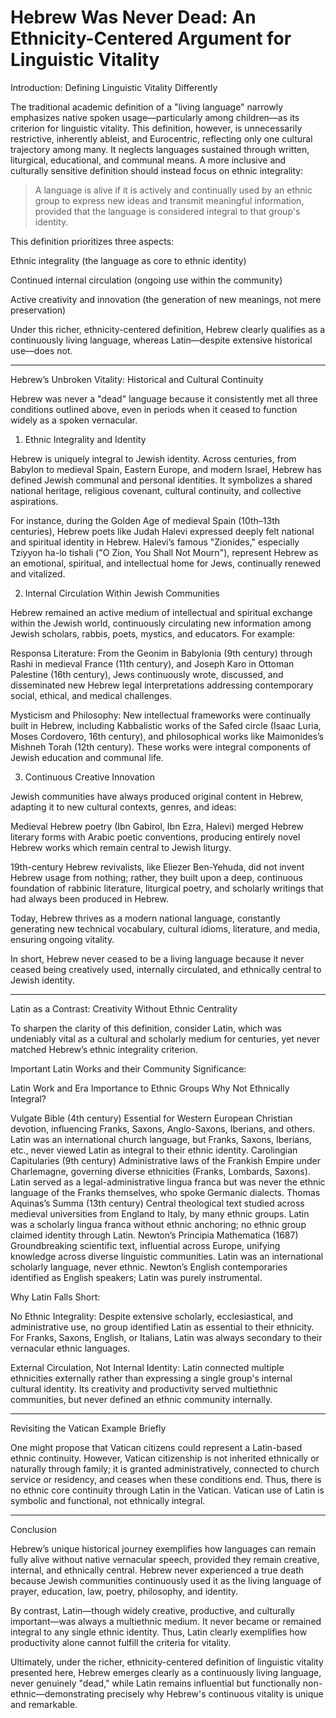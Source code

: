 # Hebrew Was Never Dead: An Ethnicity-Centered Argument for Linguistic Vitality

Introduction: Defining Linguistic Vitality Differently

The traditional academic definition of a "living language" narrowly emphasizes native spoken usage—particularly among children—as its criterion for linguistic vitality. This definition, however, is unnecessarily restrictive, inherently ableist, and Eurocentric, reflecting only one cultural trajectory among many. It neglects languages sustained through written, liturgical, educational, and communal means. A more inclusive and culturally sensitive definition should instead focus on ethnic integrality:

> A language is alive if it is actively and continually used by an ethnic group to express new ideas and transmit meaningful information, provided that the language is considered integral to that group's identity.



This definition prioritizes three aspects:

Ethnic integrality (the language as core to ethnic identity)

Continued internal circulation (ongoing use within the community)

Active creativity and innovation (the generation of new meanings, not mere preservation)


Under this richer, ethnicity-centered definition, Hebrew clearly qualifies as a continuously living language, whereas Latin—despite extensive historical use—does not.


---

Hebrew’s Unbroken Vitality: Historical and Cultural Continuity

Hebrew was never a "dead" language because it consistently met all three conditions outlined above, even in periods when it ceased to function widely as a spoken vernacular.

1. Ethnic Integrality and Identity

Hebrew is uniquely integral to Jewish identity. Across centuries, from Babylon to medieval Spain, Eastern Europe, and modern Israel, Hebrew has defined Jewish communal and personal identities. It symbolizes a shared national heritage, religious covenant, cultural continuity, and collective aspirations.

For instance, during the Golden Age of medieval Spain (10th–13th centuries), Hebrew poets like Judah Halevi expressed deeply felt national and spiritual identity in Hebrew. Halevi’s famous "Zionides," especially Tziyyon ha-lo tishali ("O Zion, You Shall Not Mourn"), represent Hebrew as an emotional, spiritual, and intellectual home for Jews, continually renewed and vitalized.

2. Internal Circulation Within Jewish Communities

Hebrew remained an active medium of intellectual and spiritual exchange within the Jewish world, continuously circulating new information among Jewish scholars, rabbis, poets, mystics, and educators. For example:

Responsa Literature: From the Geonim in Babylonia (9th century) through Rashi in medieval France (11th century), and Joseph Karo in Ottoman Palestine (16th century), Jews continuously wrote, discussed, and disseminated new Hebrew legal interpretations addressing contemporary social, ethical, and medical challenges.

Mysticism and Philosophy: New intellectual frameworks were continually built in Hebrew, including Kabbalistic works of the Safed circle (Isaac Luria, Moses Cordovero, 16th century), and philosophical works like Maimonides’s Mishneh Torah (12th century). These works were integral components of Jewish education and communal life.


3. Continuous Creative Innovation

Jewish communities have always produced original content in Hebrew, adapting it to new cultural contexts, genres, and ideas:

Medieval Hebrew poetry (Ibn Gabirol, Ibn Ezra, Halevi) merged Hebrew literary forms with Arabic poetic conventions, producing entirely novel Hebrew works which remain central to Jewish liturgy.

19th-century Hebrew revivalists, like Eliezer Ben-Yehuda, did not invent Hebrew usage from nothing; rather, they built upon a deep, continuous foundation of rabbinic literature, liturgical poetry, and scholarly writings that had always been produced in Hebrew.

Today, Hebrew thrives as a modern national language, constantly generating new technical vocabulary, cultural idioms, literature, and media, ensuring ongoing vitality.


In short, Hebrew never ceased to be a living language because it never ceased being creatively used, internally circulated, and ethnically central to Jewish identity.


---

Latin as a Contrast: Creativity Without Ethnic Centrality

To sharpen the clarity of this definition, consider Latin, which was undeniably vital as a cultural and scholarly medium for centuries, yet never matched Hebrew’s ethnic integrality criterion.

Important Latin Works and their Community Significance:

Latin Work and Era	Importance to Ethnic Groups	Why Not Ethnically Integral?

Vulgate Bible (4th century)	Essential for Western European Christian devotion, influencing Franks, Saxons, Anglo-Saxons, Iberians, and others.	Latin was an international church language, but Franks, Saxons, Iberians, etc., never viewed Latin as integral to their ethnic identity.
Carolingian Capitularies (9th century)	Administrative laws of the Frankish Empire under Charlemagne, governing diverse ethnicities (Franks, Lombards, Saxons).	Latin served as a legal-administrative lingua franca but was never the ethnic language of the Franks themselves, who spoke Germanic dialects.
Thomas Aquinas’s Summa (13th century)	Central theological text studied across medieval universities from England to Italy, by many ethnic groups.	Latin was a scholarly lingua franca without ethnic anchoring; no ethnic group claimed identity through Latin.
Newton’s Principia Mathematica (1687)	Groundbreaking scientific text, influential across Europe, unifying knowledge across diverse linguistic communities.	Latin was an international scholarly language, never ethnic. Newton’s English contemporaries identified as English speakers; Latin was purely instrumental.


Why Latin Falls Short:

No Ethnic Integrality: Despite extensive scholarly, ecclesiastical, and administrative use, no group identified Latin as essential to their ethnicity. For Franks, Saxons, English, or Italians, Latin was always secondary to their vernacular ethnic languages.

External Circulation, Not Internal Identity: Latin connected multiple ethnicities externally rather than expressing a single group's internal cultural identity. Its creativity and productivity served multiethnic communities, but never defined an ethnic community internally.



---

Revisiting the Vatican Example Briefly

One might propose that Vatican citizens could represent a Latin-based ethnic continuity. However, Vatican citizenship is not inherited ethnically or naturally through family; it is granted administratively, connected to church service or residency, and ceases when these conditions end. Thus, there is no ethnic core continuity through Latin in the Vatican. Vatican use of Latin is symbolic and functional, not ethnically integral.


---

Conclusion

Hebrew’s unique historical journey exemplifies how languages can remain fully alive without native vernacular speech, provided they remain creative, internal, and ethnically central. Hebrew never experienced a true death because Jewish communities continuously used it as the living language of prayer, education, law, poetry, philosophy, and identity.

By contrast, Latin—though widely creative, productive, and culturally important—was always a multiethnic medium. It never became or remained integral to any single ethnic identity. Thus, Latin clearly exemplifies how productivity alone cannot fulfill the criteria for vitality.

Ultimately, under the richer, ethnicity-centered definition of linguistic vitality presented here, Hebrew emerges clearly as a continuously living language, never genuinely "dead," while Latin remains influential but functionally non-ethnic—demonstrating precisely why Hebrew's continuous vitality is unique and remarkable.

